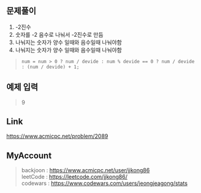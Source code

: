 ## 문제풀이
 1. -2진수
 2. 숫자를 -2 음수로 나눠서 -2진수로 만듬
 3. 나눠지는 숫자가 양수 일때와 음수일때 나눠야함
 4. 나눠지는 숫자가 양수 일때와 음수일때 나눠야함
 
 
 
> ```
> num = num > 0 ? num / devide : num % devide == 0 ? num / devide : (num / devide) + 1;
> ```

## 예제 입력
> 9

## Link
https://www.acmicpc.net/problem/2089

## MyAccount

> backjoon : <https://www.acmicpc.net/user/jjkong86>  
> leetCode : <https://leetcode.com/jjkong86/>  
> codewars : https://www.codewars.com/users/jeongjeagong/stats
